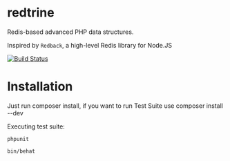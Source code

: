 redtrine
========

Redis-based advanced PHP data structures.

Inspired by `Redback`, a high-level Redis library for Node.JS

[![Build Status](https://travis-ci.org/redtrine/redtrine.png)](https://travis-ci.org/redtrine/redtrine)


Installation
============

 Just run composer install, if you want to run Test Suite use composer install --dev
 
 Executing test suite:

    phpunit
    
    bin/behat

